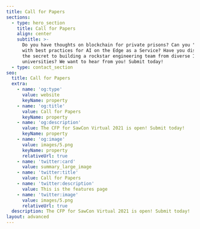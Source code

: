```yaml
---
title: Call for Papers
sections:
  - type: hero_section
    title: Call for Papers
    align: center
    subtitle: >-
      Do you have thoughts on blockchain for private prisons? Can you "WOW!" us
      with best practices for AI on the Edge as a Service? Have you discovered
      the secret to building a rockstar engineering team from diverse Ivy league
      universities? We want to hear from you! Submit today!
  - type: contact_section
seo:
  title: Call for Papers
  extra:
    - name: 'og:type'
      value: website
      keyName: property
    - name: 'og:title'
      value: Call for Papers
      keyName: property
    - name: 'og:description'
      value: The CFP for SawCon Virtual 2021 is open! Submit today!
      keyName: property
    - name: 'og:image'
      value: images/5.png
      keyName: property
      relativeUrl: true
    - name: 'twitter:card'
      value: summary_large_image
    - name: 'twitter:title'
      value: Call for Papers
    - name: 'twitter:description'
      value: This is the features page
    - name: 'twitter:image'
      value: images/5.png
      relativeUrl: true
  description: The CFP for SawCon Virtual 2021 is open! Submit today!
layout: advanced
---
```

